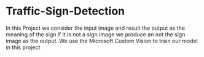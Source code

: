 # Traffic-Sign-Detection
In this Project we consider the input image and result the output as the meaning of the sign if it is not a sign image we produce an not the sign image as the output. We use the Microsoft Custom Vision to train our model in this project
